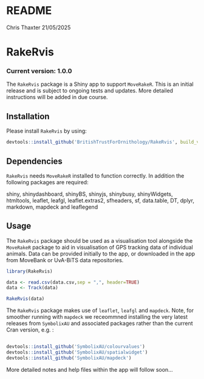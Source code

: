 README
================
Chris Thaxter
21/05/2025

<!-- README.md is generated from README.Rmd. Please edit that file, but only with package maintainer's permission -->

# RakeRvis

### Current version: 1.0.0

The `RakeRvis` package is a Shiny app to support `MoveRakeR`. This is an
initial release and is subject to ongoing tests and updates. More
detailed instructions will be added in due course.

## Installation

Please install `RakeRvis` by using:

``` r
devtools::install_github('BritishTrustForOrnithology/RakeRvis', build_vignettes = TRUE)
```

## Dependencies

`RakeRvis` needs `MoveRakeR` installed to function correctly. In
addition the following packages are required:

shiny, shinydashboard, shinyBS, shinyjs, shinybusy, shinyWidgets,
htmltools, leaflet, leafgl, leaflet.extras2, sfheaders, sf, data.table,
DT, dplyr, markdown, mapdeck and leaflegend

## Usage

The `RakeRvis` package should be used as a visualisation tool alongside
the `MoveRakeR` package to aid in visualisation of GPS tracking data of
individual animals. Data can be provided initially to the app, or
downloaded in the app from MoveBank or UvA-BiTS data repositories.

``` r
library(RakeRvis)

data <- read.csv(data.csv,sep = ",", header=TRUE)
data <- Track(data)

RakeRvis(data)
```

The `RakeRvis` package makes use of `leaflet`, `leafgl` and `mapdeck`.
Note, for smoother running with `mapdeck` we receommned installing the
very latest releases from `SymbolixAU` and associated packages rather
than the current Cran version, e.g. :

``` r
 
devtools::install_github('SymbolixAU/colourvalues')
devtools::install_github('SymbolixAU/spatialwidget')
devtools::install_github('SymbolixAU/mapdeck')
```

More detailed notes and help files within the app will follow soon…
